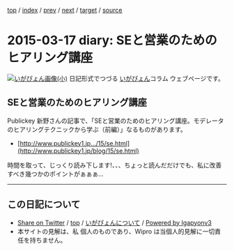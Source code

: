 [top](../index.html) 
 / [index](index.html) 
 / [prev](ig150316.html) 
 / [next](ig150318.html) 
 / [target](https://igapyon.github.io/diary/2015/ig150317.html) 
 / [source](https://github.com/igapyon/diary/blob/master/2015/ig150317.src.md) 

2015-03-17 diary: SEと営業のためのヒアリング講座
=====================================================================================================
[![いがぴょん画像(小)](https://igapyon.github.io/diary/images/iga200306s.jpg "いがぴょん")](https://igapyon.github.io/diary/memo/memoigapyon.html) 日記形式でつづる [いがぴょん](https://igapyon.github.io/diary/memo/memoigapyon.html)コラム ウェブページです。

## SEと営業のためのヒアリング講座

Publickey 新野さんの記事で、「SEと営業のためのヒアリング講座。モデレータのヒアリングテクニックから学ぶ（前編）」なるものがあります。

*  [http://www.publickey1.jp.../15/se.html](http://www.publickey1.jp/blog/15/se.html)

時間を取って、じっくり読み下します!、、、ちょっと読んだだけでも、私に改善すべき幾つかのポイントがぁぁぁ...


----------------------------------------------------------------------------------------------------

## この日記について

* [Share on Twitter](https://twitter.com/intent/tweet?hashtags=igapyon%2Cdiary%2C%E3%81%84%E3%81%8C%E3%81%B4%E3%82%87%E3%82%93&text=SE%E3%81%A8%E5%96%B6%E6%A5%AD%E3%81%AE%E3%81%9F%E3%82%81%E3%81%AE%E3%83%92%E3%82%A2%E3%83%AA%E3%83%B3%E3%82%B0%E8%AC%9B%E5%BA%A7&url=https%3A%2F%2Figapyon.github.io%2Fdiary%2F2015%2Fig150317.html) / [top](../index.html) / [いがぴょんについて](https://igapyon.github.io/diary/memo/memoigapyon.html) / [Powered by Igapyonv3](https://github.com/igapyon/igapyonv3)
* 本サイトの見解は、私 個人のものであり、Wipro は当個人的見解に一切責任を持ちません。 
